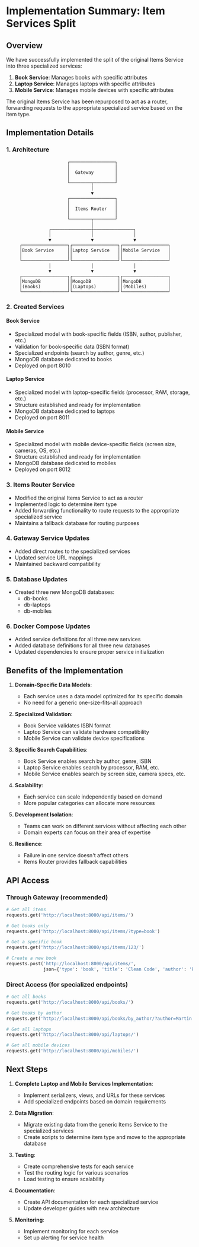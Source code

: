 # Implementation Summary: Item Services Split

## Overview

We have successfully implemented the split of the original Items Service into three specialized services:

1. **Book Service**: Manages books with specific attributes
2. **Laptop Service**: Manages laptops with specific attributes
3. **Mobile Service**: Manages mobile devices with specific attributes

The original Items Service has been repurposed to act as a router, forwarding requests to the appropriate specialized service based on the item type.

## Implementation Details

### 1. Architecture

```
                       ┌─────────────────┐
                       │                 │
                       │  Gateway        │
                       │                 │
                       └────────┬────────┘
                                │
                                ▼
                       ┌─────────────────┐
                       │                 │
                       │  Items Router   │
                       │                 │
                       └────────┬────────┘
                                │
                ┌───────────────┼───────────────┐
                │               │               │
                ▼               ▼               ▼
     ┌─────────────────┐┌─────────────────┐┌─────────────────┐
     │Book Service     ││Laptop Service   ││Mobile Service   │
     │                 ││                 ││                 │
     └─────────────────┘└─────────────────┘└─────────────────┘
                │               │               │
                ▼               ▼               ▼
     ┌─────────────────┐┌─────────────────┐┌─────────────────┐
     │MongoDB          ││MongoDB          ││MongoDB          │
     │(Books)          ││(Laptops)        ││(Mobiles)        │
     └─────────────────┘└─────────────────┘└─────────────────┘
```

### 2. Created Services

#### Book Service
- Specialized model with book-specific fields (ISBN, author, publisher, etc.)
- Validation for book-specific data (ISBN format)
- Specialized endpoints (search by author, genre, etc.)
- MongoDB database dedicated to books
- Deployed on port 8010

#### Laptop Service
- Specialized model with laptop-specific fields (processor, RAM, storage, etc.)
- Structure established and ready for implementation
- MongoDB database dedicated to laptops
- Deployed on port 8011

#### Mobile Service
- Specialized model with mobile device-specific fields (screen size, cameras, OS, etc.)
- Structure established and ready for implementation
- MongoDB database dedicated to mobiles
- Deployed on port 8012

### 3. Items Router Service
- Modified the original Items Service to act as a router
- Implemented logic to determine item type
- Added forwarding functionality to route requests to the appropriate specialized service
- Maintains a fallback database for routing purposes

### 4. Gateway Service Updates
- Added direct routes to the specialized services
- Updated service URL mappings
- Maintained backward compatibility

### 5. Database Updates
- Created three new MongoDB databases:
  - db-books
  - db-laptops
  - db-mobiles

### 6. Docker Compose Updates
- Added service definitions for all three new services
- Added database definitions for all three new databases
- Updated dependencies to ensure proper service initialization

## Benefits of the Implementation

1. **Domain-Specific Data Models**:
   - Each service uses a data model optimized for its specific domain
   - No need for a generic one-size-fits-all approach

2. **Specialized Validation**:
   - Book Service validates ISBN format
   - Laptop Service can validate hardware compatibility
   - Mobile Service can validate device specifications

3. **Specific Search Capabilities**:
   - Book Service enables search by author, genre, ISBN
   - Laptop Service enables search by processor, RAM, etc.
   - Mobile Service enables search by screen size, camera specs, etc.

4. **Scalability**:
   - Each service can scale independently based on demand
   - More popular categories can allocate more resources

5. **Development Isolation**:
   - Teams can work on different services without affecting each other
   - Domain experts can focus on their area of expertise

6. **Resilience**:
   - Failure in one service doesn't affect others
   - Items Router provides fallback capabilities

## API Access

### Through Gateway (recommended)
```python
# Get all items
requests.get('http://localhost:8000/api/items/')

# Get books only
requests.get('http://localhost:8000/api/items/?type=book')

# Get a specific book
requests.get('http://localhost:8000/api/items/123/')

# Create a new book
requests.post('http://localhost:8000/api/items/', 
              json={'type': 'book', 'title': 'Clean Code', 'author': 'Robert Martin', ...})
```

### Direct Access (for specialized endpoints)
```python
# Get all books
requests.get('http://localhost:8000/api/books/')

# Get books by author
requests.get('http://localhost:8000/api/books/by_author/?author=Martin')

# Get all laptops
requests.get('http://localhost:8000/api/laptops/')

# Get all mobile devices
requests.get('http://localhost:8000/api/mobiles/')
```

## Next Steps

1. **Complete Laptop and Mobile Services Implementation**:
   - Implement serializers, views, and URLs for these services
   - Add specialized endpoints based on domain requirements

2. **Data Migration**:
   - Migrate existing data from the generic Items Service to the specialized services
   - Create scripts to determine item type and move to the appropriate database

3. **Testing**:
   - Create comprehensive tests for each service
   - Test the routing logic for various scenarios
   - Load testing to ensure scalability

4. **Documentation**:
   - Create API documentation for each specialized service
   - Update developer guides with new architecture

5. **Monitoring**:
   - Implement monitoring for each service
   - Set up alerting for service health